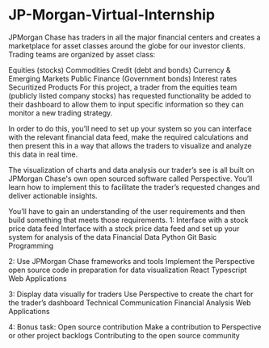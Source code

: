 # JP-Morgan-Virtual-Internship

JPMorgan Chase has traders in all the major financial centers and creates a marketplace for asset classes around the globe for our investor clients. Trading teams are organized by asset class:

Equities (stocks)
Commodities
Credit (debt and bonds)
Currency & Emerging Markets
Public Finance (Government bonds)
Interest rates
Securitized Products
For this project, a trader from the equities team (publicly listed company stocks) has requested functionality be added to their dashboard to allow them to input specific information so they can monitor a new trading strategy.

In order to do this, you’ll need to set up your system so you can interface with the relevant financial data feed, make the required calculations and then present this in a way that allows the traders to visualize and analyze this data in real time.

The visualization of charts and data analysis our trader’s see is all built on JPMorgan Chase's own open sourced software called Perspective. You’ll learn how to implement this to facilitate the trader’s requested changes and deliver actionable insights.

You’ll have to gain an understanding of the user requirements and then build something that meets those requirements.
1: Interface with a stock price data feed
Interface with a stock price data feed and set up your system for analysis of the data
Financial Data Python Git Basic Programming

2: Use JPMorgan Chase frameworks and tools
Implement the Perspective open source code in preparation for data visualization
React Typescript Web Applications

3: Display data visually for traders
Use Perspective to create the chart for the trader’s dashboard
Technical Communication Financial Analysis Web Applications

4: Bonus task: Open source contribution
Make a contribution to Perspective or other project backlogs
Contributing to the open source community

